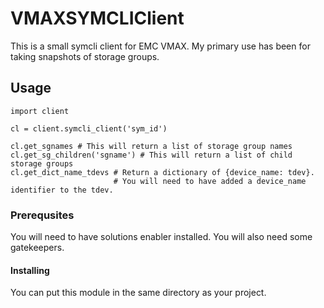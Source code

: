 # VMAXSYMCLIClient

This is a small symcli client for EMC VMAX.
My primary use has been for taking snapshots of storage groups.

## Usage 
```
import client

cl = client.symcli_client('sym_id')

cl.get_sgnames # This will return a list of storage group names
cl.get_sg_children('sgname') # This will return a list of child storage groups
cl.get_dict_name_tdevs # Return a dictionary of {device_name: tdev}.
                       # You will need to have added a device_name identifier to the tdev.
```

### Prerequsites

You will need to have solutions enabler installed. You will also need some gatekeepers.

#### Installing

You can put this module in the same directory as your project.
